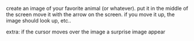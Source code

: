 create an image of your favorite animal (or whatever).
put it in the middle of the screen
move it with the arrow on the screen.
if you move it up, the image should look up, etc..

extra:
if the cursor moves over the image a surprise image appear